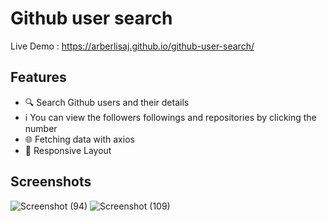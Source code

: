 # Github user search 
Live Demo : https://arberlisaj.github.io/github-user-search/

##  Features
- 🔍 Search Github users and their details 
- ℹ   You can view the followers followings and repositories by clicking the number
- 🌐 Fetching data with axios
- 📱 Responsive Layout
## Screenshots
![Screenshot (94)](https://github.com/arberLisaj/github-user-search/assets/105673782/4dcb0a2b-a7b6-4eee-927f-67c849355ab0)
![Screenshot (109)](https://github.com/arberLisaj/github-users/assets/105673782/223d5642-4c22-4035-96cb-e1876d22b61b)
